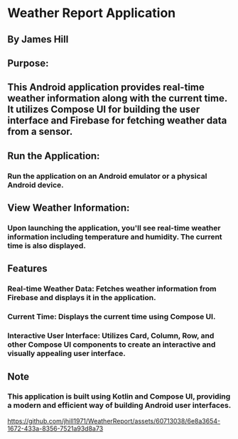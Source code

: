 # Weather Report Application
## By James Hill
## Purpose:
## This Android application provides real-time weather information along with the current time. It utilizes Compose UI for building the user interface and Firebase for fetching weather data from a sensor.

## Run the Application:
### Run the application on an Android emulator or a physical Android device.

## View Weather Information:
### Upon launching the application, you'll see real-time weather information including temperature and humidity. The current time is also displayed.

## Features
### Real-time Weather Data: Fetches weather information from Firebase and displays it in the application.
### Current Time: Displays the current time using Compose UI.
### Interactive User Interface: Utilizes Card, Column, Row, and other Compose UI components to create an interactive and visually appealing user interface.
## Note
### This application is built using Kotlin and Compose UI, providing a modern and efficient way of building Android user interfaces.



https://github.com/jhill1971/WeatherReport/assets/60713038/6e8a3654-1672-433a-8356-7521a93d8a73

